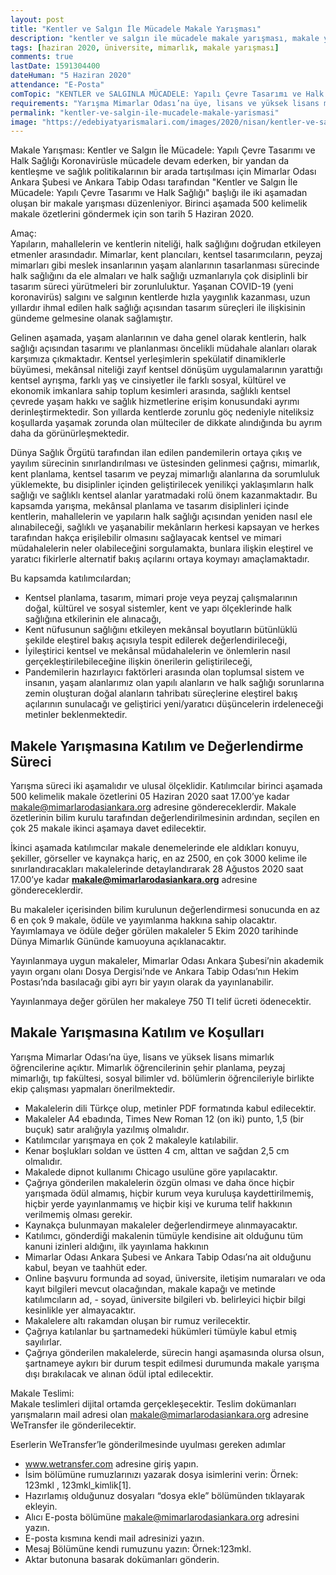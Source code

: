 ```yaml
---
layout: post
title: "Kentler ve Salgın İle Mücadele Makale Yarışması"
description: "kentler ve salgın ile mücadele makale yarışması, makale yarışması 2020, makale yarışmaları, yazı yazma yarışmaları"
tags: [haziran 2020, üniversite, mimarlık, makale yarışması]
comments: true
lastDate: 1591304400    
dateHuman: "5 Haziran 2020" 
attendance: "E-Posta"
comTopic: "KENTLER ve SALGINLA MÜCADELE: Yapılı Çevre Tasarımı ve Halk Sağlığı"
requirements: "Yarışma Mimarlar Odası’na üye, lisans ve yüksek lisans mimarlık öğrencilerine açıktır"
permalink: "kentler-ve-salgin-ile-mucadele-makale-yarismasi"
image: "https://edebiyatyarismalari.com/images/2020/nisan/kentler-ve-salgin-makale-yarismasi.png"
---
```


Makale Yarışması: Kentler ve Salgın İle Mücadele: Yapılı Çevre Tasarımı ve Halk Sağlığı
Koronavirüsle mücadele devam ederken, bir yandan da kentleşme ve sağlık politikalarının bir arada tartışılması için Mimarlar Odası Ankara Şubesi ve Ankara Tabip Odası tarafından "Kentler ve Salgın İle Mücadele: Yapılı Çevre Tasarımı ve Halk Sağlığı" başlığı ile iki aşamadan oluşan bir makale yarışması düzenleniyor. Birinci aşamada 500 kelimelik makale özetlerini göndermek için son tarih 5 Haziran 2020.  

Amaç:  
Yapıların, mahallelerin ve kentlerin niteliği, halk sağlığını doğrudan etkileyen etmenler arasındadır. Mimarlar, kent plancıları, kentsel tasarımcıların, peyzaj mimarları gibi meslek insanlarının yaşam alanlarının tasarlanması sürecinde halk sağlığını da ele almaları ve halk sağlığı uzmanlarıyla çok disiplinli bir tasarım süreci yürütmeleri bir zorunluluktur. Yaşanan COVID-19 (yeni koronavirüs) salgını ve salgının kentlerde hızla yaygınlık kazanması, uzun yıllardır ihmal edilen halk sağlığı açısından tasarım süreçleri ile ilişkisinin gündeme gelmesine olanak sağlamıştır.  

Gelinen aşamada, yaşam alanlarının ve daha genel olarak kentlerin, halk sağlığı açısından tasarımı ve planlanması öncelikli müdahale alanları olarak karşımıza çıkmaktadır. Kentsel yerleşimlerin spekülatif dinamiklerle büyümesi, mekânsal niteliği zayıf kentsel dönüşüm uygulamalarının yarattığı kentsel ayrışma, farklı yaş ve cinsiyetler ile farklı sosyal, kültürel ve ekonomik imkanlara sahip toplum kesimleri arasında, sağlıklı kentsel çevrede yaşam hakkı ve sağlık hizmetlerine erişim konusundaki ayrımı derinleştirmektedir. Son yıllarda kentlerde zorunlu göç nedeniyle niteliksiz koşullarda yaşamak zorunda olan mülteciler de dikkate alındığında bu ayrım daha da görünürleşmektedir.  

Dünya Sağlık Örgütü tarafından ilan edilen pandemilerin ortaya çıkış ve yayılım sürecinin sınırlandırılması ve üstesinden gelinmesi çağrısı, mimarlık, kent planlama, kentsel tasarım ve peyzaj mimarlığı alanlarına da sorumluluk yüklemekte, bu disiplinler içinden geliştirilecek yenilikçi yaklaşımların halk sağlığı ve sağlıklı kentsel alanlar yaratmadaki rolü önem kazanmaktadır. Bu kapsamda yarışma, mekânsal planlama ve tasarım disiplinleri içinde kentlerin, mahallelerin ve yapıların halk sağlığı açısından yeniden nasıl ele alınabileceği, sağlıklı ve yaşanabilir mekânların herkesi kapsayan ve herkes tarafından hakça erişilebilir olmasını sağlayacak kentsel ve mimari müdahalelerin neler olabileceğini sorgulamakta, bunlara ilişkin eleştirel ve yaratıcı fikirlerle alternatif bakış açılarını ortaya koymayı amaçlamaktadır.  

Bu kapsamda katılımcılardan;  
- Kentsel planlama, tasarım, mimari proje veya peyzaj çalışmalarının doğal, kültürel ve sosyal sistemler, kent ve yapı ölçeklerinde halk sağlığına etkilerinin ele alınacağı, 
- Kent nüfusunun sağlığını etkileyen mekânsal boyutların bütünlüklü şekilde eleştirel bakış açısıyla tespit edilerek değerlendirileceği,
- İyileştirici kentsel ve mekânsal müdahalelerin ve önlemlerin nasıl gerçekleştirilebileceğine ilişkin önerilerin geliştirileceği,
- Pandemilerin hazırlayıcı faktörleri arasında olan toplumsal sistem ve insanın, yaşam alanlarımız olan yapılı alanların ve halk sağlığı sorunlarına zemin oluşturan doğal alanların tahribatı süreçlerine eleştirel bakış açılarının sunulacağı ve geliştirici yeni/yaratıcı düşüncelerin irdeleneceği metinler beklenmektedir.

## Makele Yarışmasına Katılım ve Değerlendirme Süreci
Yarışma süreci iki aşamalıdır ve ulusal ölçeklidir. Katılımcılar birinci aşamada 500 kelimelik makale özetlerini 05 Haziran 2020 saat 17.00’ye kadar makale@mimarlarodasiankara.org adresine göndereceklerdir. Makale özetlerinin bilim kurulu tarafından değerlendirilmesinin ardından, seçilen en çok 25 makale ikinci aşamaya davet edilecektir.  

İkinci aşamada katılımcılar makale denemelerinde ele aldıkları konuyu, şekiller, görseller ve kaynakça hariç, en az 2500, en çok 3000 kelime ile sınırlandıracakları makalelerinde detaylandırarak 28 Ağustos 2020 saat 17.00’ye kadar **makale@mimarlarodasiankara.org** adresine göndereceklerdir.  

Bu makaleler içerisinden bilim kurulunun değerlendirmesi sonucunda en az 6 en çok 9 makale, ödüle ve yayımlanma hakkına sahip olacaktır. Yayımlamaya ve ödüle değer görülen makaleler 5 Ekim 2020 tarihinde Dünya Mimarlık Gününde kamuoyuna açıklanacaktır.  

Yayınlanmaya uygun makaleler, Mimarlar Odası Ankara Şubesi’nin akademik yayın organı olanı Dosya Dergisi’nde ve Ankara Tabip Odası’nın Hekim Postası’nda basılacağı gibi ayrı bir yayın olarak da yayınlanabilir.  

Yayınlanmaya değer görülen her makaleye 750 Tl telif ücreti ödenecektir.  

## Makale Yarışmasına Katılım ve Koşulları
Yarışma Mimarlar Odası’na üye, lisans ve yüksek lisans mimarlık öğrencilerine açıktır. Mimarlık öğrencilerinin şehir planlama, peyzaj mimarlığı, tıp fakültesi, sosyal bilimler vd. bölümlerin öğrencileriyle birlikte ekip çalışması yapmaları önerilmektedir.

- Makalelerin dili Türkçe olup, metinler PDF formatında kabul edilecektir.
- Makaleler A4 ebadında, Times New Roman 12 (on iki) punto, 1,5 (bir buçuk) satır aralığıyla yazılmış olmalıdır.
- Katılımcılar yarışmaya en çok 2 makaleyle katılabilir.
- Kenar boşlukları soldan ve üstten 4 cm, alttan ve sağdan 2,5 cm olmalıdır.
- Makalede dipnot kullanımı Chicago usulüne göre yapılacaktır.
- Çağrıya gönderilen makalelerin özgün olması ve daha önce hiçbir yarışmada ödül almamış, hiçbir kurum veya kuruluşa kaydettirilmemiş, hiçbir yerde yayınlanmamış ve hiçbir kişi ve kuruma telif hakkının verilmemiş olması gerekir.
- Kaynakça bulunmayan makaleler değerlendirmeye alınmayacaktır.
- Katılımcı, gönderdiği makalenin tümüyle kendisine ait olduğunu tüm kanuni izinleri aldığını, ilk yayınlama hakkının
- Mimarlar Odası Ankara Şubesi ve Ankara Tabip Odası’na ait olduğunu kabul, beyan ve taahhüt eder.
- Online başvuru formunda ad soyad, üniversite, iletişim numaraları ve oda kayıt bilgileri mevcut olacağından, makale kapağı ve metinde katılımcıların ad, - soyad, üniversite bilgileri vb. belirleyici hiçbir bilgi kesinlikle yer almayacaktır.
- Makalelere altı rakamdan oluşan bir rumuz verilecektir.
- Çağrıya katılanlar bu şartnamedeki hükümleri tümüyle kabul etmiş sayılırlar.
- Çağrıya gönderilen makalelerde, sürecin hangi aşamasında olursa olsun, şartnameye aykırı bir durum tespit edilmesi durumunda makale yarışma dışı bırakılacak ve alınan ödül iptal edilecektir.

Makale Teslimi:  
Makale teslimleri dijital ortamda gerçekleşecektir. Teslim dokümanları yarışmaların mail adresi olan makale@mimarlarodasiankara.org adresine WeTransfer ile gönderilecektir.

Eserlerin WeTransfer’le gönderilmesinde uyulması gereken adımlar
- www.wetransfer.com adresine giriş yapın.
- İsim bölümüne rumuzlarınızı yazarak dosya isimlerini verin: Örnek: 123mkl , 123mkl_kimlik[1].
- Hazırlamış olduğunuz dosyaları “dosya ekle” bölümünden tıklayarak ekleyin.
- Alıcı E-posta bölümüne makale@mimarlarodasiankara.org adresini yazın.
- E-posta kısmına kendi mail adresinizi yazın.
- Mesaj Bölümüne kendi rumuzunu yazın: Örnek:123mkl.
- Aktar butonuna basarak dokümanları gönderin.
